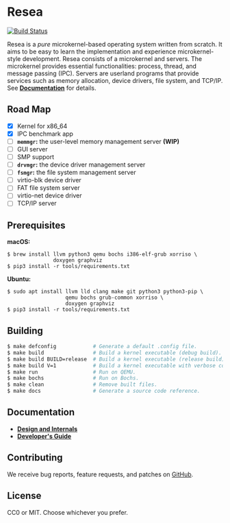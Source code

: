 Resea
=====
[![Build Status](https://travis-ci.com/seiyanuta/resea.svg?branch=master)](https://travis-ci.com/seiyanuta/resea)

Resea is a *pure* microkernel-based operating system written from scratch. It
aims to be easy to learn the implementation and experience microkernel-style
development. Resea consists of a microkernel and servers. The microkernel
provides essential functionalities: process, thread, and message passing (IPC).
Servers are userland programs that provide services such as memory allocation,
device drivers, file system, and TCP/IP. See **[Documentation](#documentation)**
for details.

Road Map
--------
- [x] Kernel for x86_64
- [x] IPC benchmark app
- [ ] **`memmgr`:** the user-level memory management server **(WIP)**
- [ ] GUI server
- [ ] SMP support
- [ ] **`drvmgr`:** the device driver management server
- [ ] **`fsmgr`:** the file system management server
- [ ] virtio-blk device driver
- [ ] FAT file system server
- [ ] virtio-net device driver
- [ ] TCP/IP server

Prerequisites
-------------

**macOS:**
```
$ brew install llvm python3 qemu bochs i386-elf-grub xorriso \
               doxygen graphviz
$ pip3 install -r tools/requirements.txt
```

**Ubuntu:**
```
$ sudo apt install llvm lld clang make git python3 python3-pip \
                   qemu bochs grub-common xorriso \
                   doxygen graphviz
$ pip3 install -r tools/requirements.txt
```

Building
--------
```bash
$ make defconfig            # Generate a default .config file.
$ make build                # Build a kernel executable (debug build).
$ make build BUILD=release  # Build a kernel executable (release build).
$ make build V=1            # Build a kernel executable with verbose command output.
$ make run                  # Run on QEMU.
$ make bochs                # Run on Bochs.
$ make clean                # Remove built files.
$ make docs                 # Generate a source code reference.
```

Documentation
-------------
- **[Design and Internals](https://github.com/seiyanuta/resea/blob/master/INTERNALS.md)**
- **[Developer's Guide](https://github.com/seiyanuta/resea/blob/master/HACKING.md)**

Contributing
------------
We receive bug reports, feature requests, and patches on [GitHub](https://github.com/seiyanuta/resea).

License
-------
CC0 or MIT. Choose whichever you prefer.
